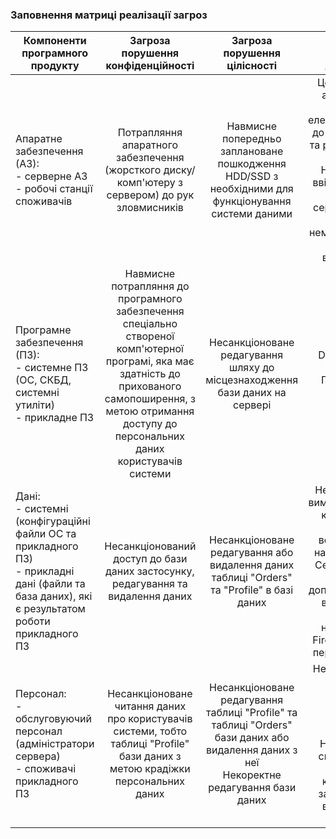 ### Заповнення матриці реалізації загроз


| Компоненти програмного продукту                                                                                                                            |                                                                                        Загроза порушення конфіденційності                                                                                         |                                                         Загроза порушення цілісності                                                          |                                                                                                    Загроза порушення доступності                                                                                                     |
|------------------------------------------------------------------------------------------------------------------------------------------------------------|:-----------------------------------------------------------------------------------------------------------------------------------------------------------------------------------------------------------------:|:---------------------------------------------------------------------------------------------------------------------------------------------:|:------------------------------------------------------------------------------------------------------------------------------------------------------------------------------------------------------------------------------------:|
| Апаратне забезпечення (АЗ): <br /> - серверне АЗ <br /> - робочі станції споживачів                                                                        |                                                         Потрапляння апаратного забезпечення (жорсткого диску/ комп'ютеру з сервером) до рук зловмисників                                                          |                      Навмисне попередньо заплановане пошкодження HDD/SSD з необхідними для функціонування системи даними                      | Централізоване або навмисне відключення електропостачання до серверного АЗ та робочих станцій споживачів <br /> Неможливість ввімкнути сервер  <br /> Такий стан серверу, що веде за собою неможливість його коректного використання |
| Програмне забезпечення (ПЗ): <br /> - системне ПЗ (ОС, СКБД, системні утиліти) <br /> - прикладне ПЗ                                                       | Навмисне потрапляння до програмного забезпечення спеціально створеної комп'ютерної програмі, яка має здатність до прихованого самопоширення, з метою отримання доступу до персональних даних користувачів системи |                                  Несанкціоноване редагування шляху до місцезнаходження бази даних на сервері                                  |                                                                                            DDOS-атака на сервер<br /> Пошкодження системи                                                                                            
| Дані: <br /> - системні (конфігураційні файли ОС та прикладного ПЗ) <br /> - прикладні дані (файли та база даних), які є результатом роботи прикладного ПЗ |                                                                 Несанкціонований доступ до бази даних застосунку, редагування та видалення даних                                                                  |                          Несанкціоноване редагування або видалення даних таблиці "Orders" та "Profile" в базі даних                           |    Нефункціональні вимоги застосунку, користувачам потрібно встановлювати надійний пароль. Сервер потрібно захистити за допомогою Firewall від DDOS атак<br /> Некоректні налаштування Firewall та систем перевірки пароля <br />    |
| Персонал: <br /> - обслуговуючий персонал (адміністратори сервера) <br /> - споживачі прикладного ПЗ                                                       |                                          Несанкціоноване читання даних про користувачів системи, тобто таблиці "Profile" бази даних з метою крадіжки персональних даних                                           | Несанкціоноване редагування таблиці "Profile" та таблиці "Orders" бази даних або видалення даних з неї <br />Некоректне редагування бази даних |                                      Некоректний вхід до свого особистого кабінету користувача системи<br /> Недотримання співробітником правил користування застосунком та встановлення паролю                                      |
